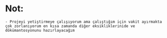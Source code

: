 # Not:
    - Projeyi yetiştirmeye çalışıyorum ama çalıştığım için vakit ayırmakta çok zorlanıyorum en kısa zamanda diğer eksikliklerinide ve dökümantosyonunu hazırlayacağım 